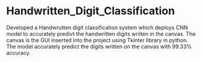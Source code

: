 # Handwritten_Digit_Classification

Developed a Handwrutten digit classification system which deploys CNN model to accurately predivt the handwritten digits wriiten in the canvas. The canvas is the GUI inserted into the project using Tkinter library in python. The model accurately predict the digits written on the canvas with 99.33% accuracy.
